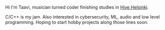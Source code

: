 Hi I'm Taavi, musician turned coder finishing studies in [Hive Helsinki](www.hive.fi).

C/C++ is my jam. Also interested in cybersecurity, ML, audio and low level programming. Hoping to start hobby projects along those lines soon.

<!---
taoramo/taoramo is a ✨ special ✨ repository because its `README.md` (this file) appears on your GitHub profile.
You can click the Preview link to take a look at your changes.
--->
